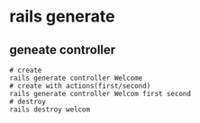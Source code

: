 # rails generate

## geneate controller
```shell
# create
rails generate controller Welcome
# create with actions(first/second)
rails generate controller Welcom first second
# destroy
rails destroy welcom
```